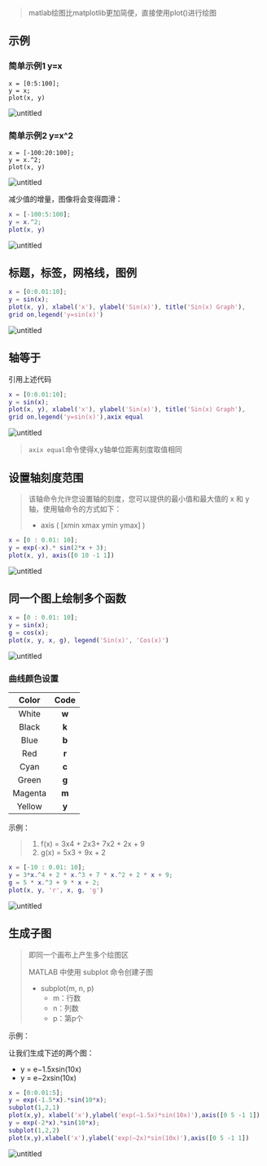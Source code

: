 > matlab绘图比matplotlib更加简便，直接使用plot()进行绘图

## 示例

### 简单示例1    y=x

```matl
x = [0:5:100];
y = x;
plot(x, y)
```

![untitled](8-绘图.assets/untitled.png) 

### 简单示例2  y=x^2

``` matla
x = [-100:20:100];
y = x.^2;
plot(x, y)
```

![untitled](8-绘图.assets/untitled-1602469466307.png) 

减少值的增量，图像将会变得圆滑：

``` matlab
x = [-100:5:100];
y = x.^2;
plot(x, y)
```

![untitled](8-绘图.assets/untitled-1602469535351.png) 

## 标题，标签，网格线，图例

```matlab
x = [0:0.01:10];
y = sin(x);
plot(x, y), xlabel('x'), ylabel('Sin(x)'), title('Sin(x) Graph'),
grid on,legend('y=sin(x)')
```

![untitled](8-绘图.assets/untitled-1602469731524.png) 

## 轴等于

引用上述代码

``` matlab
x = [0:0.01:10];
y = sin(x);
plot(x, y), xlabel('x'), ylabel('Sin(x)'), title('Sin(x) Graph'),
grid on,legend('y=sin(x)'),axix equal
```

![untitled](8-绘图.assets/untitled-1602469965608.png) 

> `axix equal`命令使得x,y轴单位距离刻度取值相同



## 设置轴刻度范围

> 该轴命令允许您设置轴的刻度，您可以提供的最小值和最大值的 x 和 y 轴，使用轴命令的方式如下：
>
> - axis ( [xmin xmax ymin ymax] )

``` matlab
x = [0 : 0.01: 10];
y = exp(-x).* sin(2*x + 3);
plot(x, y), axis([0 10 -1 1])
```

![untitled](8-绘图.assets/untitled-1602470514156.png) 

## 同一个图上绘制多个函数

``` matlab
x = [0 : 0.01: 10];
y = sin(x);
g = cos(x);
plot(x, y, x, g), legend('Sin(x)', 'Cos(x)')
```

![untitled](8-绘图.assets/untitled-1602470199814.png) 



### 曲线颜色设置

|  Color  | Code  |
| :-----: | :---: |
|  White  | **w** |
|  Black  | **k** |
|  Blue   | **b** |
|   Red   | **r** |
|  Cyan   | **c** |
|  Green  | **g** |
| Magenta | **m** |
| Yellow  | **y** |

示例：

> 1. f(x) = 3x4 + 2x3+ 7x2 + 2x + 9
> 2. g(x) = 5x3 + 9x + 2

```matlab
x = [-10 : 0.01: 10];
y = 3*x.^4 + 2 * x.^3 + 7 * x.^2 + 2 * x + 9;
g = 5 * x.^3 + 9 * x + 2;
plot(x, y, 'r', x, g, 'g')
```

![untitled](8-绘图.assets/untitled-1602470302679.png) 



## 生成子图

> 即同一个画布上产生多个绘图区
>
> MATLAB 中使用 subplot 命令创建子图
>
> - subplot(m, n, p)
>   - m：行数
>   - n：列数
>   - p：第p个

示例：

让我们生成下述的两个图：

- y = e−1.5xsin(10x)
- y = e−2xsin(10x)

```matlab
x = [0:0.01:5];
y = exp(-1.5*x).*sin(10*x);
subplot(1,2,1)
plot(x,y), xlabel('x'),ylabel('exp(–1.5x)*sin(10x)'),axis([0 5 -1 1])
y = exp(-2*x).*sin(10*x);
subplot(1,2,2)
plot(x,y),xlabel('x'),ylabel('exp(–2x)*sin(10x)'),axis([0 5 -1 1])
```

![untitled](8-绘图.assets/untitled-1602470819349.png) 